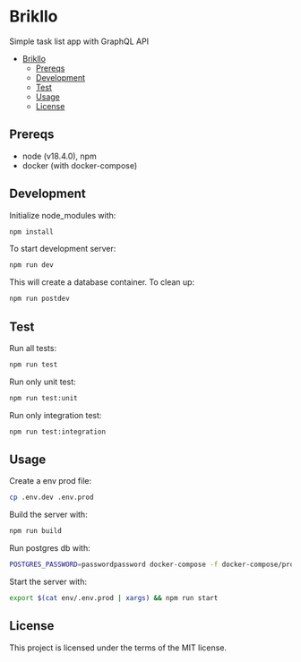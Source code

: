 # Brikllo

Simple task list app with GraphQL API

- [Brikllo](#brikllo)
  - [Prereqs](#prereqs)
  - [Development](#development)
  - [Test](#test)
  - [Usage](#usage)
  - [License](#license)

## Prereqs

- node (v18.4.0), npm
- docker (with docker-compose)

## Development

Initialize node_modules with:

```bash
npm install
```

To start development server:

```bash
npm run dev
```

This will create a database container. To clean up:

```bash
npm run postdev
```

## Test

Run all tests:

```bash
npm run test
```

Run only unit test:

```bash
npm run test:unit
```

Run only integration test:

```bash
npm run test:integration
```

## Usage

Create a env prod file:

```bash
cp .env.dev .env.prod
```

Build the server with:

```bash
npm run build
```

Run postgres db with:

```bash
POSTGRES_PASSWORD=passwordpassword docker-compose -f docker-compose/prod.yaml up -d
```

Start the server with:

```bash
export $(cat env/.env.prod | xargs) && npm run start
```

## License

This project is licensed under the terms of the MIT license.
